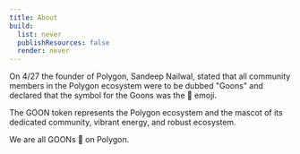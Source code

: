 ```yaml
---
title: About
build:
  list: never
  publishResources: false
  render: never
---
```


On 4/27 the founder of Polygon, Sandeep Nailwal, stated that all community members in the Polygon ecosystem were to be dubbed "Goons" and declared that the symbol for the Goons was the 👿 emoji.

The GOON token represents the Polygon ecosystem and the mascot of its dedicated community, vibrant energy, and robust ecosystem.

We are all GOONs 👿 on Polygon.
